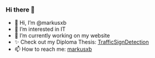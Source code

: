 ### Hi there 👋

<!--
**markusbit/markusbit** is a ✨ _special_ ✨ repository because its `README.md` (this file) appears on your GitHub profile.
-->


- 👋 Hi, I’m @markusxb
- 👀 I’m interested in IT
- 🔭 I’m currently working on my website
- ✨ Check out my Diploma Thesis:  <a href="https://github.com/markusxb/TrafficSignDetection/">TrafficSignDetection</a>
- 📫 How to reach me: <a href="https://markusxb.github.io/">markusxb</a>
